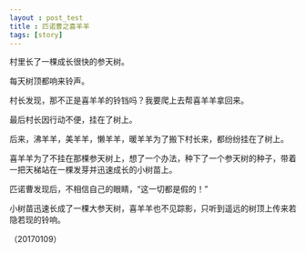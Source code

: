 ```yaml
---
layout : post_test
title : 匹诺曹之喜羊羊
tags: [story]
---
```


村里长了一棵成长很快的参天树。

每天树顶都响来铃声。

村长发现，那不正是喜羊羊的铃铛吗？我要爬上去帮喜羊羊拿回来。

最后村长因行动不便，挂在了树上。

后来，沸羊羊，美羊羊，懒羊羊，暖羊羊为了搬下村长来，都纷纷挂在了树上。

喜羊羊为了不挂在那棵参天树上，想了一个办法，种下了一个参天树的种子，带着一把天梯站在一棵发芽并迅速成长的小树苗上。

匹诺曹发现后，不相信自己的眼睛，“这一切都是假的！”

小树苗迅速长成了一棵大参天树，喜羊羊也不见踪影，只听到遥远的树顶上传来若隐若现的铃响。

（20170109）